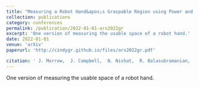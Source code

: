 ```yaml
---
title: "Measuring a Robot Hand&apos;s Graspable Region using Power and Precision Grasps"
collection: publications
category: conferences
permalink: /publication/2022-01-01-arx2022gr
excerpt: 'One version of measuring the usable space of a robot hand.'
date: 2022-01-01
venue: 'arXiv'
paperurl: 'http://cindygr.github.io/files/arx2022gr.pdf'

citation: ' J. Morrow,  J. Campbell,  N. Nishat,  R. Balasubramanian,  C. Grimm, '
---
```

One version of measuring the usable space of a robot hand.
